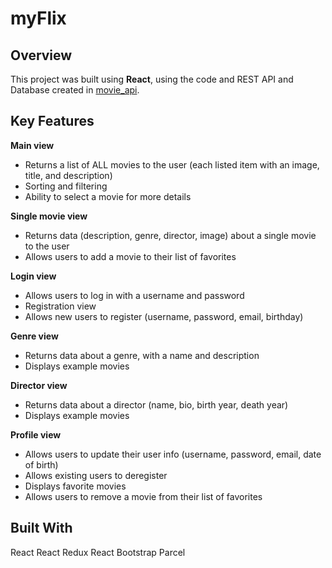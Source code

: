 # myFlix

## Overview

This project was built using **React**, using the code and REST API and Database created in [movie_api](https://github.com/zeusrahl/movie_api).

## Key Features

**Main view**

- Returns a list of ALL movies to the user (each listed item with an image, title, and description)
- Sorting and filtering
- Ability to select a movie for more details

**Single movie view**

- Returns data (description, genre, director, image) about a single movie to the user
- Allows users to add a movie to their list of favorites

**Login view**

- Allows users to log in with a username and password
- Registration view
- Allows new users to register (username, password, email, birthday)

**Genre view**

- Returns data about a genre, with a name and description
- Displays example movies

**Director view**

- Returns data about a director (name, bio, birth year, death year)
- Displays example movies

**Profile view**

- Allows users to update their user info (username, password, email, date of birth)
- Allows existing users to deregister
- Displays favorite movies
- Allows users to remove a movie from their list of favorites

## Built With

React
React Redux
React Bootstrap
Parcel
